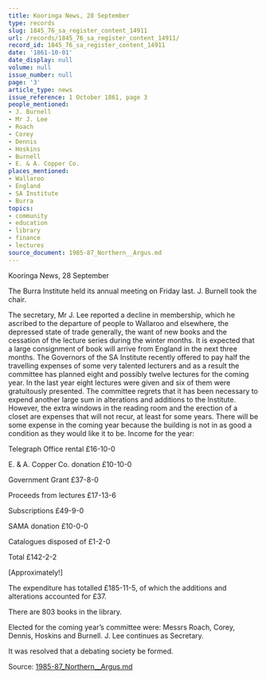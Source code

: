 ```yaml
---
title: Kooringa News, 28 September
type: records
slug: 1845_76_sa_register_content_14911
url: /records/1845_76_sa_register_content_14911/
record_id: 1845_76_sa_register_content_14911
date: '1861-10-01'
date_display: null
volume: null
issue_number: null
page: '3'
article_type: news
issue_reference: 1 October 1861, page 3
people_mentioned:
- J. Burnell
- Mr J. Lee
- Roach
- Corey
- Dennis
- Hoskins
- Burnell
- E. & A. Copper Co.
places_mentioned:
- Wallaroo
- England
- SA Institute
- Burra
topics:
- community
- education
- library
- finance
- lectures
source_document: 1985-87_Northern__Argus.md
---
```


Kooringa News, 28 September

The Burra Institute held its annual meeting on Friday last.  J. Burnell took the chair.

The secretary, Mr J. Lee reported a decline in membership, which he ascribed to the departure of people to Wallaroo and elsewhere, the depressed state of trade generally, the want of new books and the cessation of the lecture series during the winter months.  It is expected that a large consignment of book will arrive from England in the next three months.  The Governors of the SA Institute recently offered to pay half the travelling expenses of some very talented lecturers and as a result the committee has planned eight and possibly twelve lectures for the coming year.  In the last year eight lectures were given and six of them were gratuitously presented.  The committee regrets that it has been necessary to expend another large sum in alterations and additions to the Institute.  However, the extra windows in the reading room and the erection of a closet are expenses that will not recur, at least for some years.  There will be some expense in the coming year because the building is not in as good a condition as they would like it to be.  Income for the year:

Telegraph Office rental	£16-10-0

E. & A. Copper Co. donation 	£10-10-0

Government Grant 	£37-8-0

Proceeds from lectures	£17-13-6

Subscriptions	£49-9-0

SAMA donation	£10-0-0

Catalogues disposed of	£1-2-0

Total	£142-2-2

[Approximately!]

The expenditure has totalled £185-11-5, of which the additions and alterations accounted for £37.

There are 803 books in the library.

Elected for the coming year’s committee were: Messrs Roach, Corey, Dennis, Hoskins and Burnell.  J. Lee continues as Secretary.

It was resolved that a debating society be formed.

Source: [1985-87_Northern__Argus.md](/downloads/markdown/1985-87_Northern__Argus.md)
